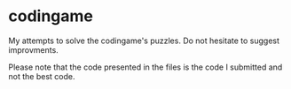 # codingame
My attempts to solve the codingame's puzzles. Do not hesitate to suggest improvments.

Please note that the code presented in the files is the code I submitted and not the best code.